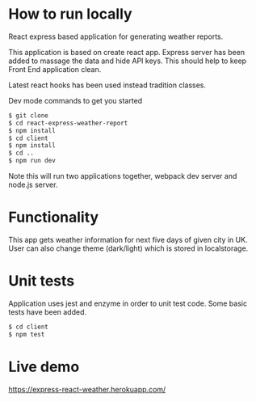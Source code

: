 # How to run locally 
React express based application for generating weather reports.

This application is based on create react app. Express server has been added to massage the data and hide API keys. This should help to keep Front End application clean. 

Latest react hooks has been used instead tradition classes.

Dev mode commands to get you started 
```sh
$ git clone
$ cd react-express-weather-report
$ npm install
$ cd client 
$ npm install
$ cd ..
$ npm run dev

```
Note this will run two applications together, webpack dev server and node.js server. 


# Functionality

This app gets weather information for next five days of given city in UK.
User can also change theme (dark/light) which is stored in localstorage.

# Unit tests
Application uses jest and enzyme in order to unit test code. Some basic tests have been added. 

```sh
$ cd client 
$ npm test

```
# Live demo
https://express-react-weather.herokuapp.com/
